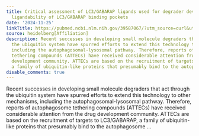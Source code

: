 ```yaml
---
title: Critical assessment of LC3/GABARAP ligands used for degrader development and
  ligandability of LC3/GABARAP binding pockets
date: '2024-11-25'
linkTitle: https://pubmed.ncbi.nlm.nih.gov/39587067/?utm_source=curl&utm_medium=rss&utm_campaign=pubmed-2&utm_content=1FakS-2QOkCT8HsMOQP1bCRQ4YzyumYOmxmF0moLsQ3dFB1E9V&fc=20220326224207&ff=20241126171718&v=2.18.0.post9+e462414
source: heidelberg[Affiliation]
description: Recent successes in developing small molecule degraders that act through
  the ubiquitin system have spurred efforts to extend this technology to other mechanisms,
  including the autophagosomal-lysosomal pathway. Therefore, reports of autophagosome
  tethering compounds (ATTECs) have received considerable attention from the drug
  development community. ATTECs are based on the recruitment of targets to LC3/GABARAP,
  a family of ubiquitin-like proteins that presumably bind to the autophagosome ...
disable_comments: true
---
```

Recent successes in developing small molecule degraders that act through the ubiquitin system have spurred efforts to extend this technology to other mechanisms, including the autophagosomal-lysosomal pathway. Therefore, reports of autophagosome tethering compounds (ATTECs) have received considerable attention from the drug development community. ATTECs are based on the recruitment of targets to LC3/GABARAP, a family of ubiquitin-like proteins that presumably bind to the autophagosome ...